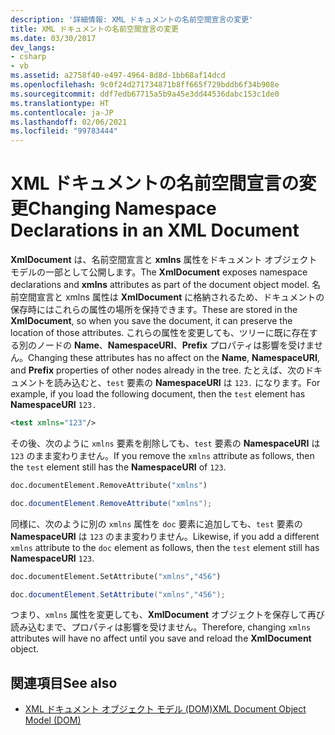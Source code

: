 ```yaml
---
description: '詳細情報: XML ドキュメントの名前空間宣言の変更'
title: XML ドキュメントの名前空間宣言の変更
ms.date: 03/30/2017
dev_langs:
- csharp
- vb
ms.assetid: a2758f40-e497-4964-8d8d-1bb68af14dcd
ms.openlocfilehash: 9c0f24d271734871b8ff665f729bddb6f34b908e
ms.sourcegitcommit: ddf7edb67715a5b9a45e3dd44536dabc153c1de0
ms.translationtype: HT
ms.contentlocale: ja-JP
ms.lasthandoff: 02/06/2021
ms.locfileid: "99783444"
---
```

# <a name="changing-namespace-declarations-in-an-xml-document"></a><span data-ttu-id="49d5d-103">XML ドキュメントの名前空間宣言の変更</span><span class="sxs-lookup"><span data-stu-id="49d5d-103">Changing Namespace Declarations in an XML Document</span></span>

<span data-ttu-id="49d5d-104">**XmlDocument** は、名前空間宣言と **xmlns** 属性をドキュメント オブジェクト モデルの一部として公開します。</span><span class="sxs-lookup"><span data-stu-id="49d5d-104">The **XmlDocument** exposes namespace declarations and **xmlns** attributes as part of the document object model.</span></span> <span data-ttu-id="49d5d-105">名前空間宣言と xmlns 属性は **XmlDocument** に格納されるため、ドキュメントの保存時にはこれらの属性の場所を保持できます。</span><span class="sxs-lookup"><span data-stu-id="49d5d-105">These are stored in the **XmlDocument**, so when you save the document, it can preserve the location of those attributes.</span></span> <span data-ttu-id="49d5d-106">これらの属性を変更しても、ツリーに既に存在する別のノードの **Name**、**NamespaceURI**、**Prefix** プロパティは影響を受けません。</span><span class="sxs-lookup"><span data-stu-id="49d5d-106">Changing these attributes has no affect on the **Name**, **NamespaceURI**, and **Prefix** properties of other nodes already in the tree.</span></span> <span data-ttu-id="49d5d-107">たとえば、次のドキュメントを読み込むと、`test` 要素の **NamespaceURI** は `123.` になります。</span><span class="sxs-lookup"><span data-stu-id="49d5d-107">For example, if you load the following document, then the `test` element has **NamespaceURI** `123.`</span></span>  
  
```xml  
<test xmlns="123"/>  
```  
  
 <span data-ttu-id="49d5d-108">その後、次のように `xmlns` 要素を削除しても、`test` 要素の **NamespaceURI** は `123` のまま変わりません。</span><span class="sxs-lookup"><span data-stu-id="49d5d-108">If you remove the `xmlns` attribute as follows, then the `test` element still has the **NamespaceURI** of `123`.</span></span>  
  
```vb  
doc.documentElement.RemoveAttribute("xmlns")  
```  
  
```csharp  
doc.documentElement.RemoveAttribute("xmlns");  
```  
  
 <span data-ttu-id="49d5d-109">同様に、次のように別の `xmlns` 属性を `doc` 要素に追加しても、`test` 要素の **NamespaceURI** は `123` のまま変わりません。</span><span class="sxs-lookup"><span data-stu-id="49d5d-109">Likewise, if you add a different `xmlns` attribute to the `doc` element as follows, then the `test` element still has **NamespaceURI** `123`.</span></span>  
  
```vb  
doc.documentElement.SetAttribute("xmlns","456")
```  
  
```csharp  
doc.documentElement.SetAttribute("xmlns","456");  
```  
  
 <span data-ttu-id="49d5d-110">つまり、`xmlns` 属性を変更しても、**XmlDocument** オブジェクトを保存して再び読み込むまで、プロパティは影響を受けません。</span><span class="sxs-lookup"><span data-stu-id="49d5d-110">Therefore, changing `xmlns` attributes will have no affect until you save and reload the **XmlDocument** object.</span></span>  
  
## <a name="see-also"></a><span data-ttu-id="49d5d-111">関連項目</span><span class="sxs-lookup"><span data-stu-id="49d5d-111">See also</span></span>

- [<span data-ttu-id="49d5d-112">XML ドキュメント オブジェクト モデル (DOM)</span><span class="sxs-lookup"><span data-stu-id="49d5d-112">XML Document Object Model (DOM)</span></span>](xml-document-object-model-dom.md)
